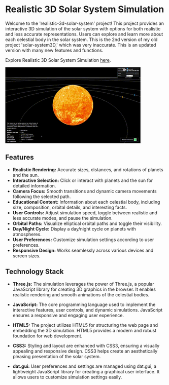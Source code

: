 # Realistic 3D Solar System Simulation

Welcome to the 'realistic-3d-solar-system' project! This project provides an interactive 3D simulation of the solar system with options for both realistic and less accurate representations. Users can explore and learn more about each celestial body in the solar system. This is the 2nd version of my old project 'solar-system3D,' which was very inaccurate. This is an updated version with many new features and functions.

Explore Realistic 3D Solar System Simulation [here](https://your-username.github.io/realistic-3d-solar-system).

![Alt Text](image/recording.gif)

## Features

- **Realistic Rendering:** Accurate sizes, distances, and rotations of planets and the sun.
- **Interactive Selection:** Click or interact with planets and the sun for detailed information.
- **Camera Focus:** Smooth transitions and dynamic camera movements following the selected path.
- **Educational Content:** Information about each celestial body, including size, composition, orbital details, and interesting facts.
- **User Controls:** Adjust simulation speed, toggle between realistic and less accurate modes, and pause the simulation.
- **Orbital Paths:** Visualize elliptical orbital paths and toggle their visibility.
- **Day/Night Cycle:** Display a day/night cycle on planets with atmospheres.
- **User Preferences:** Customize simulation settings according to user preferences.
- **Responsive Design:** Works seamlessly across various devices and screen sizes.

## Technology Stack

- **Three.js:** The simulation leverages the power of Three.js, a popular JavaScript library for creating 3D graphics in the browser. It enables realistic rendering and smooth animations of the celestial bodies.

- **JavaScript:** The core programming language used to implement the interactive features, user controls, and dynamic simulations. JavaScript ensures a responsive and engaging user experience.

- **HTML5:** The project utilizes HTML5 for structuring the web page and embedding the 3D simulation. HTML5 provides a modern and robust foundation for web development.

- **CSS3:** Styling and layout are enhanced with CSS3, ensuring a visually appealing and responsive design. CSS3 helps create an aesthetically pleasing presentation of the solar system.

- **dat.gui:** User preferences and settings are managed using dat.gui, a lightweight JavaScript library for creating a graphical user interface. It allows users to customize simulation settings easily.
